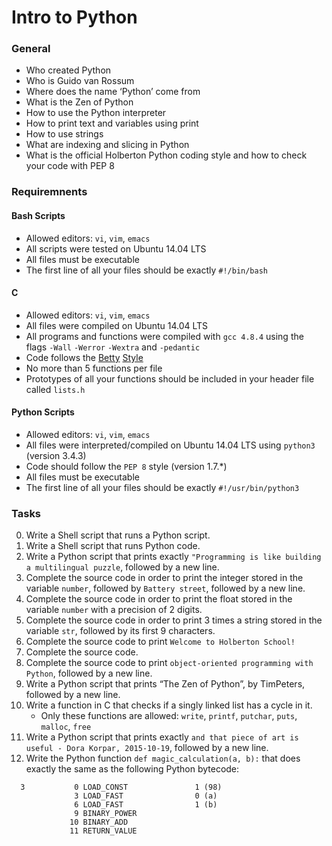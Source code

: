 # Intro to Python


### General

- Who created Python
- Who is Guido van Rossum
- Where does the name ‘Python’ come from
- What is the Zen of Python
- How to use the Python interpreter
- How to print text and variables using print
- How to use strings
- What are indexing and slicing in Python
- What is the official Holberton Python coding style and how to check your code with PEP 8

### Requiremnents

#### Bash Scripts
- Allowed editors: `vi`, `vim`, `emacs`
- All scripts were tested on Ubuntu 14.04 LTS
- All files must be executable
- The first line of all your files should be exactly `#!/bin/bash`

#### C
- Allowed editors: `vi`, `vim`, `emacs`
- All files were compiled on Ubuntu 14.04 LTS
- All programs and functions were compiled with `gcc 4.8.4` using the flags `-Wall` `-Werror` `-Wextra` and `-pedantic`
- Code follows the [Betty](https://github.com/holbertonschool/Betty/blob/master/betty-style.pl) [Style](https://github.com/holbertonschool/Betty/blob/master/betty-doc.pl)
- No more than 5 functions per file
- Prototypes of all your functions should be included in your header file called `lists.h`

#### Python Scripts
- Allowed editors: `vi`, `vim`, `emacs`
- All files were interpreted/compiled on Ubuntu 14.04 LTS using `python3` (version 3.4.3)
- Code should follow the `PEP 8` style (version 1.7.*)
- All files must be executable
- The first line of all your files should be exactly `#!/usr/bin/python3`

### Tasks
0. Write a Shell script that runs a Python script.
1. Write a Shell script that runs Python code.
2. Write a Python script that prints exactly `"Programming is like building a multilingual puzzle`, followed by a new line.
3. Complete the source code in order to print the integer stored in the variable `number`, followed by `Battery street`, followed by a new line.
4. Complete the source code in order to print the float stored in the variable `number` with a precision of 2 digits.
5. Complete the source code in order to print 3 times a string stored in the variable `str`, followed by its first 9 characters.
6. Complete the source code to print `Welcome to Holberton School!`
7. Complete the source code.
8. Complete the source code to print `object-oriented programming with Python`, followed by a new line.
9. Write a Python script that prints “The Zen of Python”, by TimPeters, followed by a new line.
10. Write a function in C that checks if a singly linked list has a cycle in it.
    - Only these functions are allowed: `write`, `printf`, `putchar`, `puts`, `malloc`, `free`
11. Write a Python script that prints exactly `and that piece of art is useful - Dora Korpar, 2015-10-19`, followed by a new line.
12. Write the Python function `def magic_calculation(a, b):` that does exactly the same as the following Python bytecode:
```
  3           0 LOAD_CONST               1 (98)
              3 LOAD_FAST                0 (a)
              6 LOAD_FAST                1 (b)
              9 BINARY_POWER
             10 BINARY_ADD
             11 RETURN_VALUE
```
